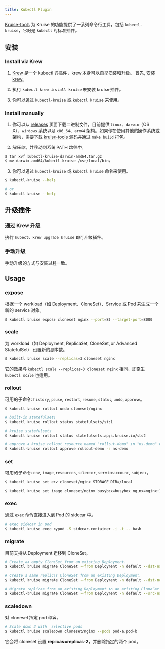 ```yaml
---
title: Kubectl Plugin
---
```


[Kruise-tools](https://github.com/openkruise/kruise-tools) 为 Kruise 的功能提供了一系列命令行工具，包括 `kubectl-kruise`，它的是 `kubectl` 的标准插件。

## 安装
### Install via Krew
1. [Krew](https://krew.sigs.k8s.io/) 是一个 kubectl 的插件，krew 本身可以自举安装和升级。
首先, [安装 krew](https://krew.sigs.k8s.io/docs/user-guide/setup/install/)。

2. 执行 `kubectl krew install kruise` 来安装 kruise 插件。

3. 你可以通过 `kubectl-kruise` 或 `kubectl kruise` 来使用。
### Install manually
1. 你可以从 [releases](https://github.com/openkruise/kruise-tools/releases) 页面下载二进制文件，目前提供 `linux`、`darwin`（OS X）、`windows` 系统以及 `x86_64`、`arm64` 架构。如果你在使用其他的操作系统或架构，需要下载 [kruise-tools](https://github.com/openkruise/kruise-tools) 源码并通过 `make build` 打包。

2. 解压缩，并移动到系统 PATH 路径中。

```bash
$ tar xvf kubectl-kruise-darwin-amd64.tar.gz
$ mv darwin-amd64/kubectl-kruise /usr/local/bin/
```

3. 你可以通过 `kubectl-kruise` 或 `kubectl kruise` 命令来使用。

```bash
$ kubectl-kruise --help

# or
$ kubectl kruise --help
```

## 升级插件 
### 通过 Krew 升级

执行 `kubectl krew upgrade kruise` 即可升级插件。

### 手动升级

手动升级的方式与安装过程一致。

## Usage

### expose

根据一个 workload（如 Deployment、CloneSet）、Service 或 Pod 来生成一个新的 service 对象。

```bash
$ kubectl kruise expose cloneset nginx --port=80 --target-port=8000
```

### scale

为 workload（如 Deployment, ReplicaSet, CloneSet, or Advanced StatefulSet） 设置新的副本数。

```bash
$ kubectl kruise scale --replicas=3 cloneset nginx
```

它的效果与 `kubectl scale --replicas=3 cloneset nginx` 相同，即原生 `kubectl scale` 也适用。

### rollout

可用的子命令: `history`, `pause`, `restart`, `resume`, `status`, `undo`, `approve`。

```bash
$ kubectl kruise rollout undo cloneset/nginx

# built-in statefulsets
$ kubectl kruise rollout status statefulsets/sts1

# kruise statefulsets
$ kubectl kruise rollout status statefulsets.apps.kruise.io/sts2

# approve a kruise rollout resource named "rollout-demo" in "ns-demo" namespace
$ kubectl-kruise rollout approve rollout-demo -n ns-demo
```

### set

可用的子命令: `env`, `image`, `resources`, `selector`, `serviceaccount`, `subject`。

```bash
$ kubectl kruise set env cloneset/nginx STORAGE_DIR=/local

$ kubectl kruise set image cloneset/nginx busybox=busybox nginx=nginx:1.9.1
```
### exec
通过 `exec` 命令直接进入到 Pod 的 sidecar 中。

```bash
# exec sidecar in pod
$ kubectl kruise exec mypod -S sidecar-container -i -t -- bash
```

### migrate

目前支持从 Deployment 迁移到 CloneSet。

```bash
# Create an empty CloneSet from an existing Deployment.
$ kubectl kruise migrate CloneSet --from Deployment -n default --dst-name deployment-name --create

# Create a same replicas CloneSet from an existing Deployment.
$ kubectl kruise migrate CloneSet --from Deployment -n default --dst-name deployment-name --create --copy

# Migrate replicas from an existing Deployment to an existing CloneSet.
$ kubectl-kruise migrate CloneSet --from Deployment -n default --src-name cloneset-name --dst-name deployment-name --replicas 10 --max-surge=2
```

### scaledown

对 cloneset 指定 pod 缩容。

```bash
# Scale down 2 with  selective pods
$ kubectl kruise scaledown cloneset/nginx --pods pod-a,pod-b
```

它会将 cloneset 设置 **replicas=replicas-2**，并删除指定的两个 pod。
